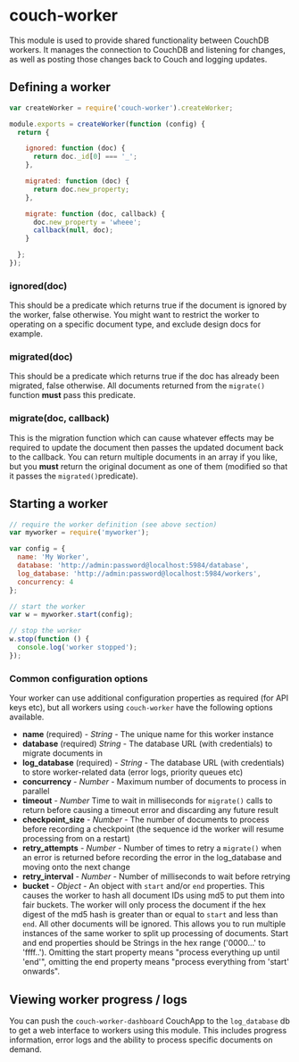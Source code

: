 # couch-worker

This module is used to provide shared functionality between CouchDB
workers. It manages the connection to CouchDB and listening for changes, as
well as posting those changes back to Couch and logging updates.


## Defining a worker

```javascript
var createWorker = require('couch-worker').createWorker;

module.exports = createWorker(function (config) {
  return {

    ignored: function (doc) {
      return doc._id[0] === '_';
    },

    migrated: function (doc) {
      return doc.new_property;
    },

    migrate: function (doc, callback) {
      doc.new_property = 'wheee';
      callback(null, doc);
    }

  };
});
```

### ignored(doc)

This should be a predicate which returns true if the document is ignored by
the worker, false otherwise. You might want to restrict the worker to
operating on a specific document type, and exclude design docs for example.

### migrated(doc)

This should be a predicate which returns true if the doc has already been
migrated, false otherwise. All documents returned from the `migrate()`
function **must** pass this predicate.

### migrate(doc, callback)

This is the migration function which can cause whatever effects may be
required to update the document then passes the updated document back to
the callback. You can return multiple documents in an array if you like,
but you **must** return the original document as one of them (modified so
that it passes the `migrated()`predicate).


## Starting a worker

```javascript
// require the worker definition (see above section)
var myworker = require('myworker');

var config = {
  name: 'My Worker',
  database: 'http://admin:password@localhost:5984/database',
  log_database: 'http://admin:password@localhost:5984/workers',
  concurrency: 4
};

// start the worker
var w = myworker.start(config);

// stop the worker
w.stop(function () {
  console.log('worker stopped');
});
```

### Common configuration options

Your worker can use additional configuration properties as required (for
API keys etc), but all workers using `couch-worker` have the following
options available.

* __name__ (required) - *String* - The unique name for this worker instance
* __database__ (required) *String* - The database URL (with credentials) to
  migrate documents in
* __log\_database__ (required) - *String* - The database URL (with credentials)
  to store worker-related data (error logs, priority queues etc)
* __concurrency__ - *Number* - Maximum number of documents to process in
  parallel
* __timeout__ - *Number* Time to wait in milliseconds for `migrate()` calls to
  return before causing a timeout error and discarding any future result
* __checkpoint\_size__ - *Number* - The number of documents to process before
  recording a checkpoint (the sequence id the worker will resume processing
  from on a restart)
* __retry\_attempts__ - *Number* - Number of times to retry a `migrate()` when
  an error is returned before recording the error in the log\_database and
  moving onto the next change
* __retry\_interval__ - *Number* - Number of milliseconds to wait before retrying
* __bucket__ - *Object* - An object with `start` and/or `end` properties. This
  causes the worker to hash all document IDs using md5 to put them into fair
  buckets. The worker will only process the document if the hex digest of the md5
  hash is greater than or equal to `start` and less than `end`. All other
  documents will be ignored. This allows you to run multiple instances of
  the same worker to split up processing of documents. Start and end
  properties should be Strings in the hex range ('0000...' to 'ffff..').
  Omitting the start property means "process everything up until 'end'",
  omitting the end property means "process everything from 'start'
  onwards".


## Viewing worker progress / logs

You can push the `couch-worker-dashboard` CouchApp to the `log_database` db
to get a web interface to workers using this module. This includes progress
information, error logs and the ability to process specific documents
on demand.
